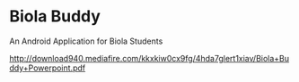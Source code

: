 # Biola Buddy
 An Android Application for Biola Students

http://download940.mediafire.com/kkxkiw0cx9fg/4hda7glert1xiav/Biola+Buddy+Powerpoint.pdf
